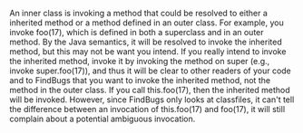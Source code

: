 An inner class is invoking a method that could be resolved to either a inherited method or a method defined in an outer class. For example, you invoke foo(17), which is defined in both a superclass and in an outer method. By the Java semantics, it will be resolved to invoke the inherited method, but this may not be want you intend. If you really intend to invoke the inherited method, invoke it by invoking the method on super (e.g., invoke super.foo(17)), and thus it will be clear to other readers of your code and to FindBugs that you want to invoke the inherited method, not the method in the outer class. If you call this.foo(17), then the inherited method will be invoked. However, since FindBugs only looks at classfiles, it can't tell the difference between an invocation of this.foo(17) and foo(17), it will still complain about a potential ambiguous invocation.